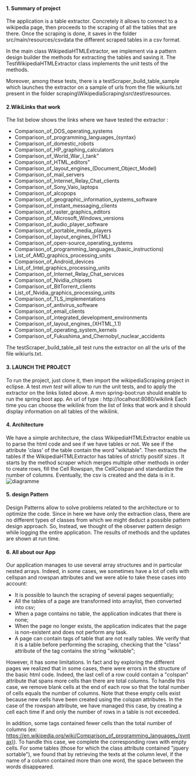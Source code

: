 #### 1. Summary of project
The application is a table extractor. Concretely it allows to connect to a wikipedia page, then proceeds to the scraping of all the tables that are there. Once the scraping is done, it saves in the folder src/main/resources/csvdata the different scraped tables in a csv format. 

In the main class WikipediaHTMLExtractor, we implement via a pattern design builder the methods for extracting the tables and saving it. The TestWikipediaHTMLExtractor class implements the unit tests of the methods. 

Moreover, among these tests, there is a testScraper_build_table_sample which launches the extractor on a sample of urls from the file wikiurls.txt present in the folder scraping\WikipediaScraping\src\test\resources. 


#### 2.WikiLinks that work
The list below shows the links where we have tested the extractor : 

- Comparison_of_DOS_operating_systems
- Comparison_of_programming_languages_(syntax)
- Comparison_of_domestic_robots
- Comparison_of_HP_graphing_calculators
- Comparison_of_World_War_I_tank"
- Comparison_of_HTML_editors"
- Comparison_of_layout_engines_(Document_Object_Model)
- Comparison_of_mail_servers
- Comparison_of_Internet_Relay_Chat_clients
- Comparison_of_Sony_Vaio_laptops
- Comparison_of_alcopops
- Comparison_of_geographic_information_systems_software
- Comparison_of_instant_messaging_clients
- Comparison_of_raster_graphics_editors
- Comparison_of_Microsoft_Windows_versions
- Comparison_of_audio_player_software
- Comparison_of_portable_media_players
- Comparison_of_layout_engines_(HTML)
- Comparison_of_open-source_operating_systems
- Comparison_of_programming_languages_(basic_instructions)
- List_of_AMD_graphics_processing_units
- Comparison_of_Android_devices
- List_of_Intel_graphics_processing_units
- Comparison_of_Internet_Relay_Chat_services
- Comparison_of_Nvidia_chipsets
- Comparison_of_BitTorrent_clients
- List_of_Nvidia_graphics_processing_units
- Comparison_of_TLS_implementations
- Comparison_of_antivirus_software
- Comparison_of_email_clients
- Comparison_of_integrated_development_environments
- Comparison_of_layout_engines_(XHTML_1.1)
- Comparison_of_operating_system_kernels
- Comparison_of_Fukushima_and_Chernobyl_nuclear_accidents

The testScraper_build_table_all test runs the extractor on all the urls of the file wikiurls.txt.

#### 3. LAUNCH THE PROJECT
To run the project, just clone it, then import the wikipediaScraping project in eclipse. 
A test *mvn test* will allow to run the unit tests, and to apply the extractor on the links listed above.
A mvn spring-boot:run should enable to run the spring boot app. An url of type :
http://localhost:8080/wikilink
Each time you can choose the wikilink from the list of links that work and it should display information on all tables of the wikilink.

#### 4. Architecture 
We have a simple architecture, the class WikipediaHTMLExtractor enable us to parse the html code and see if we have tables or not. We see if the attribute 'class' of the table contain the word "wikitable".
Then extracts the tables if the WikipediaHTMLExtractor has tables of strictly positif sizes . It starts by the method scraper which merges multiple other methods in order to create rows, fill the Cell Rowspan, the CellColspan and standardize the number of columns.
Eventually, the csv is created and the data is in it. 
![diagramme](https://user-images.githubusercontent.com/50030050/159177550-9288c4fa-f0d7-4806-b86a-5388f6dc0ef9.png)


#### 5.  design Pattern
Design Patterns allow to solve problems related to the architecture or to optimize the code.
Since in here we have only the extraction class, there are no different types of classes from which we might deduct a possible pattern design approach. So, Instead, we thought of the observer pattern design while logging the entire application. 
The results of methods and the updates are shown at run time. 



#### 6.  All  about our App
 Our application manages to use several array structures and in particular nested arrays.
Indeed, in some cases, we sometimes have a lot of cells with cellspan and rowspan attributes and we were able to take these cases into account:
- It is possible to launch the scraping of several pages sequentially;
- All the tables of a page are transformed into arraylist, then converted into csv;
- When a page contains no table, the application indicates that there is none;
- When the page no longer exists, the application indicates that the page is non-existent and does not perform any task.
- A page can contain tags of table that are not really tables. We verify that it is a table before performing the scraping, checking that the "class" attribute of the tag contains the string "wikitable";

However, it has some limitations. In fact and by exploring the different pages we realized that in some cases, there were errors in the structure of the basic html code. Indeed, the last cell of a row could contain a "colspan" attribute that spans more cells than there are total columns. To handle this case, we remove blank cells at the end of each row so that the total number of cells equals the number of columns. Note that these empty cells exist because new cells have been created using the colspan attributes. In the case of the rowspan attribute, we have managed this case, by creating a cell each time if and only the number of rows in a table is not exceeded.

In addition, some <tr> </tr> tags contained fewer cells than the total number of columns (ex: https://en.wikipedia.org/wiki/Comparison_of_programming_languages_(syntax)). To handle this case, we complete the corresponding rows with empty cells.
For some tables (those for which the class attribute contained "jquery sortable"), we found that by retrieving the texts at the column level, if the name of a column contained more than one word, the space between the words disappeared.
